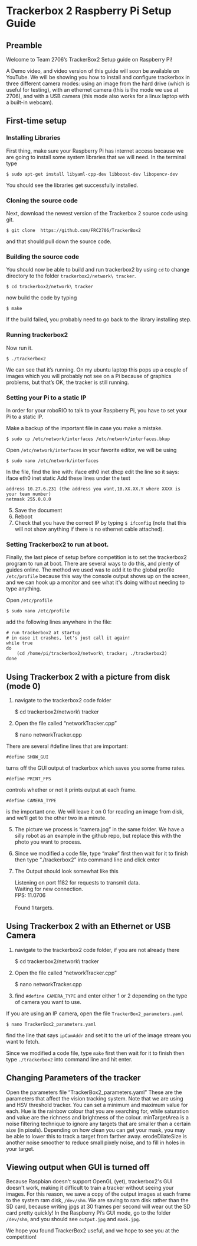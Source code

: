 # Trackerbox 2 Raspberry Pi Setup Guide

## Preamble
Welcome to Team 2706’s TrackerBox2 Setup guide on Raspberry Pi! 

A Demo video, and video version of this guide will soon be available on YouTube. We will be showing you how to install and configure trackerbox in three different camera modes: using an image from the hard drive (which is useful for testing), with an ethernet camera (this is the mode we use at 2706), and with a USB camera (this mode also works for a linux laptop with a built-in webcam).

## First-time setup

### Installing Libraries

First thing, make sure your Raspberry Pi has internet access because we are going to install some system libraries that we will need. In the terminal type 
    
    $ sudo apt-get install libyaml-cpp-dev libboost-dev libopencv-dev

You should see the libraries get successfully installed.

### Cloning the source code

Next, download the newest version of the Trackerbox 2 source code using git.

    $ git clone  https://github.com/FRC2706/TrackerBox2
    
and that should pull down the source code.

### Building the source code

You should now be able to build and run trackerbox2 by using `cd` to change directory to the folder `trackerbox2/network\ tracker`. 

    $ cd trackerbox2/network\ tracker
    
now build the code by typing

    $ make
    
If the build failed, you probably need to go back to the library installing step.

### Running trackerbox2

Now run it.

    $ ./trackerbox2

We can see that it’s running. On my ubuntu laptop this pops up a couple of images which you will probably not see on a Pi because of graphics problems, but that’s OK, the tracker is still running.

### Setting your Pi to a static IP

In order for your roboRIO to talk to your Raspberry Pi, you have to set your Pi to a static IP.

Make a backup of the important file in case you make a mistake.

    $ sudo cp /etc/network/interfaces /etc/network/interfaces.bkup
    
Open `/etc/network/interfaces` in your favorite editor, we will be using 

    $ sudo nano /etc/network/interfaces
    
In the file, find the line with: iface eth0 inet dhcp
edit the line so it says: iface eth0 inet static
Add these lines under the text

    address 10.27.6.231 (the address you want,10.XX.XX.Y where XXXX is your team number)
    netmask 255.0.0.0

  5. Save the document
  6. Reboot
  7. Check that you have the correct IP by typing `$ ifconfig` (note that this will not show anything if there is no ethernet cable attached).

### Setting Trackerbox2 to run at boot.

Finally, the last piece of setup before competition is to set the trackerbox2 program to run at boot. There are several ways to do this, and plenty of guides online. The method we used was to add it to the global profile `/etc/profile` because this way the console output shows up on the screen, and we can hook up a monitor and see what it's doing without needing to type anything.

Open `/etc/profile`

    $ sudo nano /etc/profile
  
add the following lines anywhere in the file:

    # run trackerbox2 at startup
    # in case it crashes, let's just call it again!
    while true
    do
	    (cd /home/pi/trackerbox2/network\ tracker; ./trackerbox2)
    done


## Using Trackerbox 2 with a picture from disk (mode 0)

1. navigate to the trackerbox2 code folder 

    $ cd trackerbox2/network\ tracker

2. Open the file called “networkTracker.cpp”

    $ nano networkTracker.cpp

There are several #define lines that are important:

    #define SHOW_GUI

turns off the GUI output of trackerbox which saves you some frame rates.

    #define PRINT_FPS
    
controls whether or not it prints output at each frame.

    #define CAMERA_TYPE 
    
is the important one. We will leave it on 0 for reading an image from disk, and we’ll get to the other two in a minute.

5. The picture we process is “camera.jpg” in the same folder. We have a silly robot as an example in the github repo, but replace this with the photo you want to process.

7. Since we modified a code file, type “make” first then wait for it to finish then type “./trackerbox2” into command line and click enter

8. The Output should look somewhat like this 

    Listening on port 1182 for requests to transmit data.<br>
    Waiting for new connection.<br>
    FPS: 11.0706<br>
    <br>
    Found 1 targets. 

## Using Trackerbox 2 with an Ethernet or USB Camera

1. navigate to the trackerbox2 code folder, if you are not already there

    $ cd trackerbox2/network\ tracker

2. Open the file called “networkTracker.cpp”

    $ nano networkTracker.cpp

3. find `#define CAMERA_TYPE` and enter either 1 or 2 depending on the type of camera you want to use.

If you are using an IP camera, open the file `TrackerBox2_parameters.yaml`

    $ nano TrackerBox2_parameters.yaml

find the line that says `ipCamAddr` and set it to the url of the image stream you want to fetch.

Since we modified a code file, type `make` first then wait for it to finish then type `./trackerbox2` into command line and hit enter.





## Changing Parameters of the tracker

Open the parameters file “TrackerBox2_parameters.yaml”
These are the parameters that affect the vision tracking system. Note that we are using and HSV threshold tracker. You can set a minimum and maximum value for each. Hue is the rainbow colour that you are searching for, while saturation and value are the richness and brightness of the colour. minTargetArea is a noise filtering technique to ignore any targets that are smaller than a certain size (in pixels). Depending on how clean you can get your mask, you may be able to lower this to track a target from farther away. erodeDilateSize is another noise smoother to reduce small pixely noise, and to fill in holes in your target.


## Viewing output when GUI is turned off

Because Raspbian doesn't support OpenGL (yet), trackerbox2's GUI doesn't work, making it difficult to train a tracker without seeing your images. For this reason, we save a copy of the output images at each frame to the system ram disk, `/dev/shm`. We are saving to ram disk rather than the SD card, because writing jpgs at 30 frames per second will wear out the SD card pretty quickly! In the Raspberry Pi’s GUI mode, go to the folder `/dev/shm`, and you should see `output.jpg` and `mask.jpg`.





We hope you found TrackerBox2 useful, and we hope to see you at the competition!
